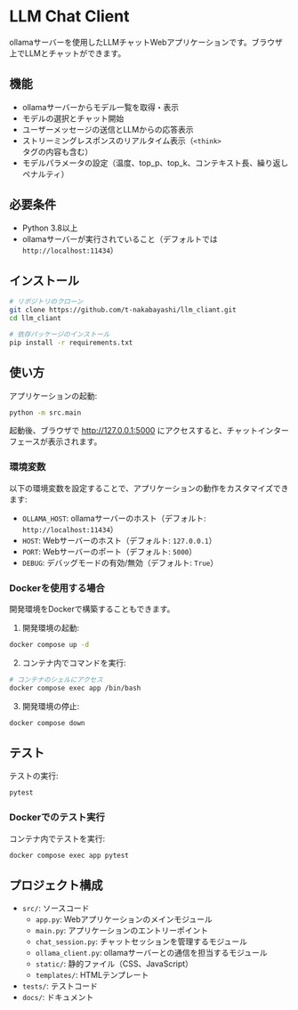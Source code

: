 # LLM Chat Client

ollamaサーバーを使用したLLMチャットWebアプリケーションです。ブラウザ上でLLMとチャットができます。

## 機能

- ollamaサーバーからモデル一覧を取得・表示
- モデルの選択とチャット開始
- ユーザーメッセージの送信とLLMからの応答表示
- ストリーミングレスポンスのリアルタイム表示（`<think>`タグの内容も含む）
- モデルパラメータの設定（温度、top_p、top_k、コンテキスト長、繰り返しペナルティ）

## 必要条件

- Python 3.8以上
- ollamaサーバーが実行されていること（デフォルトでは`http://localhost:11434`）

## インストール

```bash
# リポジトリのクローン
git clone https://github.com/t-nakabayashi/llm_cliant.git
cd llm_cliant

# 依存パッケージのインストール
pip install -r requirements.txt
```

## 使い方

アプリケーションの起動:

```bash
python -m src.main
```

起動後、ブラウザで http://127.0.0.1:5000 にアクセスすると、チャットインターフェースが表示されます。

### 環境変数

以下の環境変数を設定することで、アプリケーションの動作をカスタマイズできます:

- `OLLAMA_HOST`: ollamaサーバーのホスト（デフォルト: `http://localhost:11434`）
- `HOST`: Webサーバーのホスト（デフォルト: `127.0.0.1`）
- `PORT`: Webサーバーのポート（デフォルト: `5000`）
- `DEBUG`: デバッグモードの有効/無効（デフォルト: `True`）

### Dockerを使用する場合

開発環境をDockerで構築することもできます。

1. 開発環境の起動:

```bash
docker compose up -d
```

2. コンテナ内でコマンドを実行:

```bash
# コンテナのシェルにアクセス
docker compose exec app /bin/bash
```

3. 開発環境の停止:

```bash
docker compose down
```

## テスト

テストの実行:

```bash
pytest
```

### Dockerでのテスト実行

コンテナ内でテストを実行:

```bash
docker compose exec app pytest
```

## プロジェクト構成

- `src/`: ソースコード
  - `app.py`: Webアプリケーションのメインモジュール
  - `main.py`: アプリケーションのエントリーポイント
  - `chat_session.py`: チャットセッションを管理するモジュール
  - `ollama_client.py`: ollamaサーバーとの通信を担当するモジュール
  - `static/`: 静的ファイル（CSS、JavaScript）
  - `templates/`: HTMLテンプレート
- `tests/`: テストコード
- `docs/`: ドキュメント
